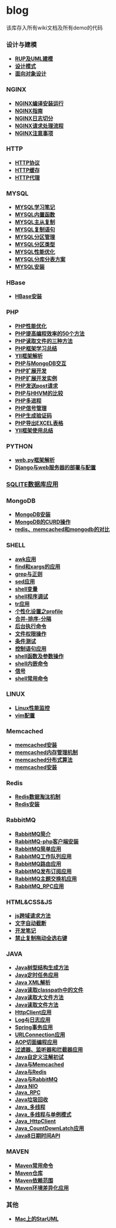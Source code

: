 # blog

该库存入所有wiki文档及所有demo的代码

### 设计与建模

* **[RUP及UML建模](https://github.com/bingbo/blog/wiki/RUP%E5%8F%8AUML%E5%BB%BA%E6%A8%A1)**
* **[设计模式](https://github.com/bingbo/blog/wiki/%E8%AE%BE%E8%AE%A1%E6%A8%A1%E5%BC%8F)**
* **[面向对象设计](https://github.com/bingbo/blog/wiki/%E9%9D%A2%E5%90%91%E5%AF%B9%E8%B1%A1%E8%AE%BE%E8%AE%A1)**

### NGINX

  * **[NGINX编译安装运行](https://github.com/bingbo/blog/wiki/NGINX%E7%BC%96%E8%AF%91%E5%AE%89%E8%A3%85%E8%BF%90%E8%A1%8C)**
  * **[NGINX指南](https://github.com/bingbo/blog/wiki/NGINX%E6%8C%87%E5%8D%97)**
  * **[NGINX日志切分](https://github.com/bingbo/blog/wiki/NGINX%E6%97%A5%E5%BF%97%E5%88%87%E5%88%86%E6%96%B9%E5%BC%8F)**
  * **[NGINX请求处理流程](https://github.com/bingbo/blog/wiki/NGINX%E5%A4%84%E7%90%86%E8%AF%B7%E6%B1%82%E7%9A%84%E5%87%A0%E4%B8%AA%E9%98%B6%E6%AE%B5)**
  * **[NGINX注意事项](https://github.com/bingbo/blog/wiki/NGINX%E6%B3%A8%E6%84%8F%E4%BA%8B%E9%A1%B9)**
  
### HTTP

  * **[HTTP协议](https://github.com/bingbo/blog/wiki/HTTP%E5%8D%8F%E8%AE%AE)**
  * **[HTTP缓存](https://github.com/bingbo/blog/wiki/HTTP%E7%BC%93%E5%AD%98)**
  * **[HTTP代理](https://github.com/bingbo/blog/wiki/HTTP%E4%BB%A3%E7%90%86)**
  
### MYSQL

  * **[MYSQL学习笔记](https://github.com/bingbo/blog/wiki/MYSQL学习笔记)**
  * **[MYSQL内置函数](https://github.com/bingbo/blog/wiki/mysql%E5%86%85%E7%BD%AE%E5%87%BD%E6%95%B0)**
  * **[MYSQL主从复制](https://github.com/bingbo/blog/wiki/mysql%E4%B8%BB%E4%BB%8E%E5%A4%8D%E5%88%B6)**
  * **[MYSQL复制语句](https://github.com/bingbo/blog/wiki/mysql%E5%A4%8D%E5%88%B6%E8%AF%AD%E5%8F%A5)**
  * **[MYSQL分区管理](https://github.com/bingbo/blog/wiki/MYSQL%E5%88%86%E5%8C%BA%E7%AE%A1%E7%90%86)**
  * **[MYSQL分区类型](https://github.com/bingbo/blog/wiki/MYSQL%E5%88%86%E5%8C%BA%E7%B1%BB%E5%9E%8B)**
  * **[MYSQL性能优化](https://github.com/bingbo/blog/wiki/MYSQL%E6%80%A7%E8%83%BD%E4%BC%98%E5%8C%96)**
  * **[MYSQL分库分表方案](https://github.com/bingbo/blog/wiki/MYSQL%E5%88%86%E5%BA%93%E5%88%86%E8%A1%A8%E6%96%B9%E6%A1%88)**
  * **[MYSQL安装](https://github.com/bingbo/blog/wiki/MYSQL%E5%AE%89%E8%A3%85)**

### HBase

  * **[HBase安装](https://github.com/bingbo/blog/wiki/HBase%E7%9A%84%E5%AE%89%E8%A3%85)**
 
### PHP

  * **[PHP性能优化](https://github.com/bingbo/blog/wiki/PHP%E6%80%A7%E8%83%BD%E4%BC%98%E5%8C%96)**
  * **[PHP提高编程效率的50个方法](https://github.com/bingbo/blog/wiki/PHP%E6%8F%90%E9%AB%98%E7%BC%96%E7%A8%8B%E6%95%88%E7%8E%87%E7%9A%8450%E4%B8%AA%E6%96%B9%E6%B3%95)**
  * **[PHP读取文件的三种方法](https://github.com/bingbo/blog/wiki/PHP%E8%AF%BB%E5%8F%96%E6%96%87%E4%BB%B6%E7%9A%84%E4%B8%89%E7%A7%8D%E6%96%B9%E6%B3%95)**
  * **[PHP框架学习总结](https://github.com/bingbo/blog/blob/master/doc/php%E6%A1%86%E6%9E%B6%E8%B0%83%E7%A0%94%E6%8A%A5%E5%91%8A.pdf)**
  * **[YII框架解析](https://github.com/bingbo/blog/wiki/YII%E6%A1%86%E6%9E%B6%E8%A7%A3%E6%9E%90)**
  * **[PHP与MongoDB交互](https://github.com/bingbo/blog/wiki/PHP%E4%B8%8EMongoDB%E4%BA%A4%E4%BA%92)**
  * **[PHP扩展开发](https://github.com/bingbo/blog/wiki/PHP%E6%89%A9%E5%B1%95%E5%BC%80%E5%8F%91)**
  * **[PHP扩展开发实例](https://github.com/bingbo/bing)**
  * **[PHP发送post请求](https://github.com/bingbo/blog/wiki/PHP%E5%8F%91%E9%80%81post%E8%AF%B7%E6%B1%82)**
  * **[PHP与HHVM的比较](https://github.com/bingbo/blog/wiki/PHP%E4%B8%8EHHVM%E7%9A%84%E6%AF%94%E8%BE%83)**
  * **[PHP多进程](https://github.com/bingbo/blog/wiki/PHP%E5%A4%9A%E8%BF%9B%E7%A8%8B)**
  * **[PHP信号管理](https://github.com/bingbo/blog/wiki/PHP信号管理)**
  * **[PHP生成验证码](https://github.com/bingbo/blog/wiki/PHP%E7%94%9F%E6%88%90%E9%AA%8C%E8%AF%81%E7%A0%81)**
  * **[PHP导出EXCEL表格](https://github.com/bingbo/blog/wiki/PHP%E5%AF%BC%E5%87%BAEXCEL%E8%A1%A8%E6%A0%BC)**
  * **[YII框架使用总结](https://github.com/bingbo/blog/wiki/YII%E6%A1%86%E6%9E%B6%E4%BD%BF%E7%94%A8%E6%80%BB%E7%BB%93)**

### PYTHON
  * **[web.py框架解析](https://github.com/bingbo/blog/blob/master/doc/web.py%E6%A1%86%E6%9E%B6%E8%B0%83%E7%A0%94.pdf)**
  * **[Django与web服务器的部署与配置](https://github.com/bingbo/blog/wiki/Django%E4%B8%8Eweb%E6%9C%8D%E5%8A%A1%E5%99%A8(Ningx%E5%92%8CuWSGI)%E7%9A%84%E9%83%A8%E7%BD%B2%E4%B8%8E%E9%85%8D%E7%BD%AE)**
 
### [SQLITE数据库应用](https://github.com/bingbo/blog/wiki/SQLITE%E6%95%B0%E6%8D%AE%E5%BA%93%E5%BA%94%E7%94%A8)

### MongoDB
  * **[MongoDB安装](https://github.com/bingbo/blog/wiki/MongoDB%E5%AE%89%E8%A3%85)**
  * **[MongoDB的CURD操作](https://github.com/bingbo/blog/wiki/MongoDB%E7%9A%84CURD%E6%93%8D%E4%BD%9C)**
  * **[redis、memcached和mongodb的对比](https://github.com/bingbo/blog/wiki/redis%E3%80%81memcached%E5%92%8Cmongodb%E7%9A%84%E5%AF%B9%E6%AF%94)**
  
### SHELL
  * **[awk应用](https://github.com/bingbo/blog/wiki/awk%E5%BA%94%E7%94%A8)**
  * **[find和xargs的应用](https://github.com/bingbo/blog/wiki/find%E5%92%8Cxargs%E7%9A%84%E5%BA%94%E7%94%A8)**
  * **[grep与正则](https://github.com/bingbo/blog/wiki/grep%E4%B8%8E%E6%AD%A3%E5%88%99)**
  * **[sed应用](https://github.com/bingbo/blog/wiki/sed%E5%BA%94%E7%94%A8)**
  * **[shell变量](https://github.com/bingbo/blog/wiki/shell%E5%8F%98%E9%87%8F)**
  * **[shell程序调试](https://github.com/bingbo/blog/wiki/shell%E7%A8%8B%E5%BA%8F%E8%B0%83%E8%AF%95)**
  * **[tr应用](https://github.com/bingbo/blog/wiki/tr%E5%BA%94%E7%94%A8)**
  * **[个性化设置之profile](https://github.com/bingbo/blog/wiki/%E4%B8%AA%E6%80%A7%E5%8C%96%E8%AE%BE%E7%BD%AE%E4%B9%8Bprofile)**
  * **[合并-排序-分隔](https://github.com/bingbo/blog/wiki/%E5%90%88%E5%B9%B6-%E6%8E%92%E5%BA%8F-%E5%88%86%E9%9A%94)**
  * **[后台执行命令](https://github.com/bingbo/blog/wiki/%E5%90%8E%E5%8F%B0%E6%89%A7%E8%A1%8C%E5%91%BD%E4%BB%A4)**
  * **[文件权限操作](https://github.com/bingbo/blog/wiki/%E6%96%87%E4%BB%B6%E6%9D%83%E9%99%90%E6%93%8D%E4%BD%9C)**
  * **[条件测试](https://github.com/bingbo/blog/wiki/%E6%9D%A1%E4%BB%B6%E6%B5%8B%E8%AF%95)**
  * **[控制语句应用](https://github.com/bingbo/blog/wiki/%E6%8E%A7%E5%88%B6%E8%AF%AD%E5%8F%A5%E5%BA%94%E7%94%A8)**
  * **[shell函数及参数操作](https://github.com/bingbo/blog/wiki/shell%E5%87%BD%E6%95%B0%E5%8F%8A%E5%8F%82%E6%95%B0%E6%93%8D%E4%BD%9C)**
  * **[shell内嵌命令](https://github.com/bingbo/blog/wiki/shell%E5%86%85%E5%B5%8C%E5%91%BD%E4%BB%A4)**
  * **[信号](https://github.com/bingbo/blog/wiki/%E4%BF%A1%E5%8F%B7)**
  * **[shell常用命令](https://github.com/bingbo/blog/wiki/shell%E5%B8%B8%E7%94%A8%E5%91%BD%E4%BB%A4)**
  

### LINUX

  * **[Linux性能监控](https://github.com/bingbo/blog/wiki/Linux%E6%80%A7%E8%83%BD%E7%9B%91%E6%8E%A7)**
  * **[vim配置](https://github.com/bingbo/blog/wiki/vim%E9%85%8D%E7%BD%AE)**

 
### Memcached
  * **[memcached安装](https://github.com/bingbo/blog/wiki/memcached%E5%AE%89%E8%A3%85)**
  * **[memcached内存管理机制](https://github.com/bingbo/blog/wiki/memcached%E5%86%85%E5%AD%98%E7%AE%A1%E7%90%86%E6%9C%BA%E5%88%B6)**
  * **[memcached分布式算法](https://github.com/bingbo/blog/wiki/memcached%E5%88%86%E5%B8%83%E5%BC%8F%E7%AE%97%E6%B3%95)**
  * **[memcached安装](https://github.com/bingbo/blog/wiki/memcached%E5%AE%89%E8%A3%85)**

### Redis
  * **[Redis数据淘汰机制](https://github.com/bingbo/blog/wiki/Redis%E6%95%B0%E6%8D%AE%E6%B7%98%E6%B1%B0%E6%9C%BA%E5%88%B6)**
  * **[Redis安装](https://github.com/bingbo/blog/wiki/Redis%E5%AE%89%E8%A3%85)**

### RabbitMQ
  * **[RabbitMQ简介](https://github.com/bingbo/blog/wiki/RabbitMQ%E7%AE%80%E4%BB%8B)**
  * **[RabbitMQ-php客户端安装](https://github.com/bingbo/blog/wiki/RabbitMQ-php%E5%AE%A2%E6%88%B7%E7%AB%AF%E5%AE%89%E8%A3%85)**
  * **[RabbitMQ简单应用](https://github.com/bingbo/blog/wiki/RabbitMQ%E7%AE%80%E5%8D%95%E5%BA%94%E7%94%A8)**
  * **[RabbitMQ工作队列应用](https://github.com/bingbo/blog/wiki/RabbitMQ%E5%B7%A5%E4%BD%9C%E9%98%9F%E5%88%97%E5%BA%94%E7%94%A8)**
  * **[RabbitMQ路由应用](https://github.com/bingbo/blog/wiki/RabbitMQ%E8%B7%AF%E7%94%B1%E5%BA%94%E7%94%A8)**
  * **[RabbitMQ发布订阅应用](https://github.com/bingbo/blog/wiki/RabbitMQ%E5%8F%91%E5%B8%83%E8%AE%A2%E9%98%85%E5%BA%94%E7%94%A8)**
  * **[RabbitMQ主题交换机应用](https://github.com/bingbo/blog/wiki/RabbitMQ%E4%B8%BB%E9%A2%98%E4%BA%A4%E6%8D%A2%E6%9C%BA%E5%BA%94%E7%94%A8)**
  * **[RabbitMQ_RPC应用](https://github.com/bingbo/blog/wiki/RabbitMQ_RPC%E5%BA%94%E7%94%A8)**

### HTML&CSS&JS
  * **[js跨域请求方法](https://github.com/bingbo/blog/wiki/js%E8%B7%A8%E5%9F%9F%E8%AF%B7%E6%B1%82%E6%96%B9%E6%B3%95)**
  * **[文字自动截断](https://github.com/bingbo/blog/wiki/%E6%96%87%E5%AD%97%E8%87%AA%E5%8A%A8%E6%88%AA%E6%96%AD)**
  * **[开发笔记](https://github.com/bingbo/blog/wiki/%E5%BC%80%E5%8F%91%E7%AC%94%E8%AE%B0)**
  * **[禁止复制拖动全选右键](https://github.com/bingbo/blog/wiki/%E7%A6%81%E6%AD%A2%E5%A4%8D%E5%88%B6%E6%8B%96%E5%8A%A8)**

### JAVA

  * **[Java树型结构生成方法](https://github.com/bingbo/blog/wiki/java%E6%A0%91%E7%94%9F%E6%88%90%E6%96%B9%E6%B3%95)**
  * **[Java定时任务应用](https://github.com/bingbo/blog/wiki/Java%E4%B8%AD%E5%AE%9A%E6%97%B6%E4%BB%BB%E5%8A%A1%E5%BA%94%E7%94%A8)**
  * **[Java XML解析](https://github.com/bingbo/blog/wiki/Java%E4%B8%AD%E7%9A%84xml%E8%A7%A3%E6%9E%90)**
  * **[Java读取classpath中的文件](https://github.com/bingbo/blog/wiki/Java%E8%AF%BB%E5%8F%96classpath%E4%B8%AD%E7%9A%84%E6%96%87%E4%BB%B6)**
  * **[Java读取大文件方法](https://github.com/bingbo/blog/wiki/Java%E8%AF%BB%E5%8F%96%E5%A4%A7%E6%96%87%E4%BB%B6%E6%96%B9%E6%B3%95)**
  * **[Java读取文件方法](https://github.com/bingbo/blog/wiki/Java%E8%AF%BB%E6%96%87%E4%BB%B6%E6%96%B9%E6%B3%95)**
  * **[HttpClient应用](https://github.com/bingbo/blog/wiki/HttpClient%E5%BA%94%E7%94%A8)**
  * **[Log4j日志应用](https://github.com/bingbo/blog/wiki/log4j%E6%97%A5%E5%BF%97%E5%BA%94%E7%94%A8)**
  * **[Spring事务应用](https://github.com/bingbo/blog/wiki/spring-%E4%BA%8B%E5%8A%A1%E5%BA%94%E7%94%A8)**
  * **[URLConnection应用](https://github.com/bingbo/blog/wiki/URLConnection%E5%BA%94%E7%94%A8)**
  * **[AOP切面编程应用](https://github.com/bingbo/blog/wiki/AOP%E5%88%87%E9%9D%A2%E7%BC%96%E7%A8%8B%E5%BA%94%E7%94%A8)**
  * **[过滤器、监听器和拦截器应用](https://github.com/bingbo/blog/wiki/%E8%BF%87%E6%BB%A4%E5%99%A8%E3%80%81%E7%9B%91%E5%90%AC%E5%99%A8%E5%92%8C%E6%8B%A6%E6%88%AA%E5%99%A8)**
  * **[Java自定义注解初试](https://github.com/bingbo/blog/wiki/Java%E8%87%AA%E5%AE%9A%E4%B9%89%E6%B3%A8%E8%A7%A3%E5%88%9D%E8%AF%95)**  
  * **[Java与Memcached](https://github.com/bingbo/blog/wiki/Java%E4%B8%8EMemcached)**  
  * **[Java与Redis](https://github.com/bingbo/blog/wiki/Java%E4%B8%8ERedis)** 
  * **[Java与RabbitMQ](https://github.com/bingbo/blog/wiki/Java%E4%B8%8ERabbitMQ)** 
  * **[Java NIO](https://github.com/bingbo/blog/wiki/Java_nio)**
  * **[Java_RPC](https://github.com/bingbo/blog/wiki/Java_RPC)**
  * **[Java垃圾回收](https://github.com/bingbo/blog/wiki/Java%E5%9E%83%E5%9C%BE%E5%9B%9E%E6%94%B6%E5%99%A8%E5%8E%9F%E7%90%86)**
  * **[Java_多线程](https://github.com/bingbo/blog/wiki/Java_%E5%A4%9A%E7%BA%BF%E7%A8%8B)**
  * **[Java_多线程与单例模式](https://github.com/bingbo/blog/wiki/Java_%E5%A4%9A%E7%BA%BF%E7%A8%8B%E4%B8%8E%E5%8D%95%E4%BE%8B%E6%A8%A1%E5%BC%8F)**
  * **[Java_HttpClient](https://github.com/bingbo/blog/wiki/Java_HttpClient)**
  * **[Java_CountDownLatch应用](https://github.com/bingbo/blog/wiki/Java_CountDownLatch)**
  * **[Java8日期时间API](https://github.com/bingbo/blog/wiki/Java8%E6%97%A5%E6%9C%9F%E6%97%B6%E9%97%B4API)**
  
### MAVEN
  * **[Maven常用命令](https://github.com/bingbo/blog/wiki/maven%E5%B8%B8%E7%94%A8%E5%91%BD%E4%BB%A4)**
  * **[Maven仓库](https://github.com/bingbo/blog/wiki/maven%E4%BB%93%E5%BA%93)**
  * **[Maven依赖范围](https://github.com/bingbo/blog/wiki/maven%E4%BE%9D%E8%B5%96%E8%8C%83%E5%9B%B4)**
  * **[Maven环境差异化应用](https://github.com/bingbo/blog/wiki/maven%E7%8E%AF%E5%A2%83%E5%B7%AE%E5%BC%82%E5%8C%96%E5%BA%94%E7%94%A8)**
  
### 其他
  * **[Mac上的StarUML](https://github.com/bingbo/blog/wiki/MAC%E4%B8%8A%E7%9A%84StarUML)**



